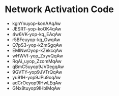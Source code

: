 # Network Activation Code
* kgnYnuyop-konAAqAw
* JESRT-yop-koOK4qAw
* 4w6VK-yop-kq_EAqAw
* r5BFeuyop-kq_GwqAw
* Q7pS3-yop-kZmSgqAw
* EMlNwOyop-kZekcqAw
* wHWVf-yop_ZxyvQqAw
* RqAi_uyop_ZzomMqAw
* qBmC5uyop9JV0egqAw
* 9GVTY-yop9JVTrQqAw
* yu91H-yop9JPu9oqAw
* adCrOeyop9IHwLEqAw
* GNx8tuyop9IHblMqAw